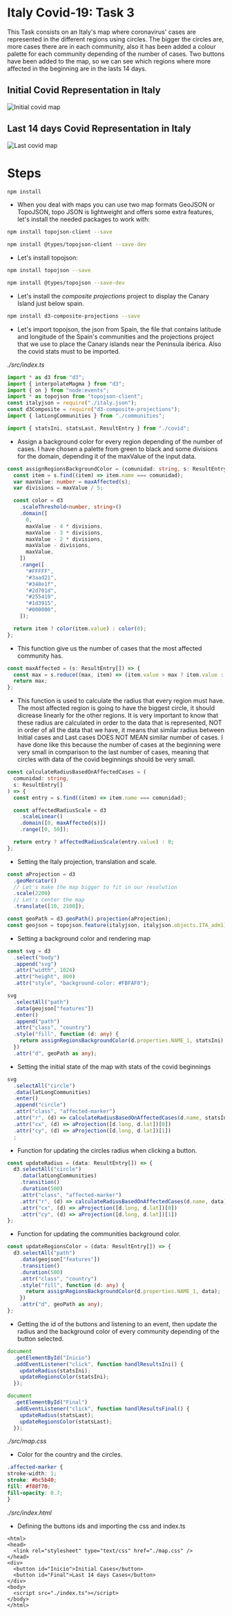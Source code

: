 # Italy Covid-19: Task 3

This Task consists on an Italy's map where coronavirus' cases are represented in the different regions using circles. The bigger the circles are, more cases there are in each community, also it has been added a colour palette for each community depending of the number of cases. Two buttons have been added to the map, so we can see which regions where more affected in the beginning are in the lasts 14 days.

## Initial Covid Representation in Italy
![Initial covid map](./content/italyinit.PNG "initial covid map")

## Last 14 days Covid Representation in Italy
![Last covid map](./content/italylast.PNG "lastcovid map")

# Steps

```bash
npm install
```

- When you deal with maps you can use two map formats GeoJSON or TopoJSON, topo JSON is lightweight and offers some extra
  features, let's install the needed packages to work with:

```bash
npm install topojson-client --save
```

```bash
npm install @types/topojson-client --save-dev
```

- Let's install topojson:

```bash
npm install topojson --save
```

```bash
npm install @types/topojson --save-dev
```

- Let's install the _composite projections_ project to display the Canary Island just below spain.

```bash
npm install d3-composite-projections --save
```

- Let's import topojson, the json from Spain, the file that contains latitude and longitude  of the Spain's communities and the projections project that we use to place the Canary islands near the Peninsula ibérica. Also the covid stats must to be imported.

_./src/index.ts_
```typescript
import * as d3 from "d3";
import { interpolateMagma } from "d3";
import { on } from "node:events";
import * as topojson from "topojson-client";
const italyjson = require("./italy.json");
const d3Composite = require("d3-composite-projections");
import { latLongCommunities } from "./communities";

import { statsIni, statsLast, ResultEntry } from "./covid";
```

- Assign a background color for every region depending of the number of cases. I have chosen a palette from green to black and some divisions for the domain, depending it of the maxValue of the input data.
```typescript
const assignRegionsBackgroundColor = (comunidad: string, s: ResultEntry[]) => {
  const item = s.find((item) => item.name === comunidad);
  var maxValue: number = maxAffected(s);
  var divisions = maxValue / 5;

  const color = d3
    .scaleThreshold<number, string>()
    .domain([
      0,
      maxValue - 4 * divisions,
      maxValue - 3 * divisions,
      maxValue - 2 * divisions,
      maxValue - divisions,
      maxValue,
    ])
    .range([
      "#FFFFF",
      "#3aad21",
      "#348e1f",
      "#2d701d",
      "#255419",
      "#1d3915",
      "#000000",
    ]);

  return item ? color(item.value) : color(0);
};

```
- This function give us the number of cases that the most affected community has.
```typescript
const maxAffected = (s: ResultEntry[]) => {
  const max = s.reduce((max, item) => (item.value > max ? item.value : max), 0);
  return max;
};
```

- This function is used to calculate the radius that every region must have. The most affected region is going to have the biggest circle, it should dicrease linearly for the other regions. It is very important to know that these radius are calculated in order to the data that is represented, NOT in order of all the data that we have, it means that similar radius between Initial cases and Last cases DOES NOT MEAN similar number of cases. I have done like this because the number of cases at the beginning were very small in comparison to the last number of cases, meaning that circles with data of the covid beginnings should be very small.

``` typescript
const calculateRadiusBasedOnAffectedCases = (
  comunidad: string,
  s: ResultEntry[]
) => {
  const entry = s.find((item) => item.name === comunidad);

  const affectedRadiusScale = d3
    .scaleLinear()
    .domain([0, maxAffected(s)])
    .range([0, 50]);

  return entry ? affectedRadiusScale(entry.value) : 0;
};
```

- Setting the Italy projection, translation and scale.
```typescript
const aProjection = d3
  .geoMercator()
  // Let's make the map bigger to fit in our resolution
  .scale(2200)
  // Let's center the map
  .translate([10, 2100]);

const geoPath = d3.geoPath().projection(aProjection);
const geojson = topojson.feature(italyjson, italyjson.objects.ITA_adm1);
```
- Setting a background color and rendering map
```typescript
const svg = d3
  .select("body")
  .append("svg")
  .attr("width", 1024)
  .attr("height", 800)
  .attr("style", "background-color: #FBFAF0");

svg
  .selectAll("path")
  .data(geojson["features"])
  .enter()
  .append("path")
  .attr("class", "country")
  .style("fill", function (d: any) {
    return assignRegionsBackgroundColor(d.properties.NAME_1, statsIni);
  })
  .attr("d", geoPath as any);

```

- Setting the initial state of the map with stats of the covid beginnings
```typescript
svg
  .selectAll("circle")
  .data(latLongCommunities)
  .enter()
  .append("circle")
  .attr("class", "affected-marker")
  .attr("r", (d) => calculateRadiusBasedOnAffectedCases(d.name, statsIni))
  .attr("cx", (d) => aProjection([d.long, d.lat])[0])
  .attr("cy", (d) => aProjection([d.long, d.lat])[1])
  ;
```
- Function for updating the circles radius when clicking a button.
```typescript
const updateRadius = (data: ResultEntry[]) => {
  d3.selectAll("circle")
    .data(latLongCommunities)
    .transition()
    .duration(500)
    .attr("class", "affected-marker")
    .attr("r", (d) => calculateRadiusBasedOnAffectedCases(d.name, data))
    .attr("cx", (d) => aProjection([d.long, d.lat])[0])
    .attr("cy", (d) => aProjection([d.long, d.lat])[1])
};
```
- Function for updating the communities background color.
```typescript
const updateRegionsColor = (data: ResultEntry[]) => {
  d3.selectAll("path")
    .data(geojson["features"])
    .transition()
    .duration(500)
    .attr("class", "country")
    .style("fill", function (d: any) {
      return assignRegionsBackgroundColor(d.properties.NAME_1, data);
    })
    .attr("d", geoPath as any);
};
```

- Getting the id of the buttons and listening to an event, then update the radius and the background color of every community depending of the button selected.
```typescript
document
  .getElementById("Inicio")
  .addEventListener("click", function handlResultsIni() {
    updateRadius(statsIni);
    updateRegionsColor(statsIni);
  });

document
  .getElementById("Final")
  .addEventListener("click", function handlResultsFinal() {
    updateRadius(statsLast);
    updateRegionsColor(statsLast);
  });
  ```
  _./src/map.css_
  - Color for the country and the circles.
  ```css
.affected-marker {
  stroke-width: 1;
  stroke: #bc5b40;
  fill: #f88f70;
  fill-opacity: 0.7;
}
  
  ```
  _./src/index.html_
  - Defining the buttons ids and importing the css and index.ts
  
  ```
<html>
  <head>
    <link rel="stylesheet" type="text/css" href="./map.css" />
  </head>
  <div>
    <button id="Inicio">Initial Cases</button>
    <button id="Final">Last 14 days Cases</button>
  </div>
  <body>
    <script src="./index.ts"></script>
  </body>
</html>

  ```

